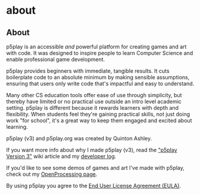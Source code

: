 # about

## About

p5play is an accessible _and_ powerful platform for creating games and art with code. It was designed to inspire people to learn Computer Science and enable professional game development.

p5play provides beginners with immediate, tangible results. It cuts boilerplate code to an absolute minimum by making sensible assumptions, ensuring that users only write code that's impactful and easy to understand.

Many other CS education tools offer ease of use through simplicity, but thereby have limited or no practical use outside an intro level academic setting. p5play is different because it rewards learners with depth and flexibility. When students feel they're gaining practical skills, not just doing work "for school", it's a great way to keep them engaged and excited about learning.

p5play (v3) and p5play.org was created by Quinton Ashley.

If you want more info about why I made p5play (v3), read the ["p5play Version 3"](https://github.com/quinton-ashley/p5play/wiki/p5play-Version-3) wiki article and my [developer log](https://github.com/quinton-ashley/p5play/wiki/Developer-Log).

If you'd like to see some demos of games and art I've made with p5play, check out my [OpenProcessing page](https://openprocessing.org/user/350295?o=35&view=sketches).

By using p5play you agree to the [End User License Agreement (EULA)](https://github.com/quinton-ashley/p5play/blob/main/EULA.md).
